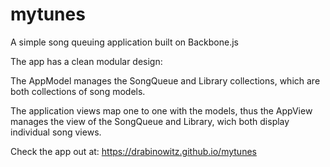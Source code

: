 # mytunes

A simple song queuing application built on Backbone.js

The app has a clean modular design:

The AppModel manages the SongQueue and Library collections, which are both collections of song models.

The application views map one to one with the models, thus the AppView manages the view of the SongQueue and Library, wich both display individual song views.

Check the app out at: https://drabinowitz.github.io/mytunes
